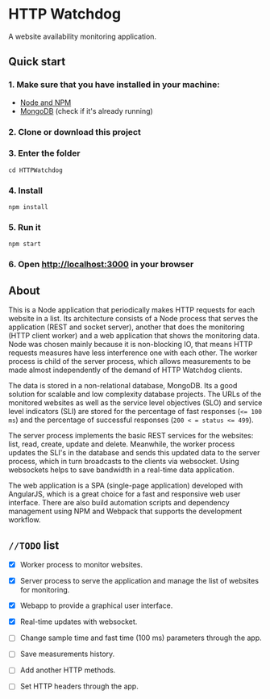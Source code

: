 # HTTP Watchdog
A website availability monitoring application.

## Quick start

### 1. Make sure that you have installed in your machine:
 * [Node and NPM](https://nodejs.org/en/)
 * [MongoDB](https://docs.mongodb.com/manual/installation/) (check if it's already running)

### 2. Clone or download this project

### 3. Enter the folder

```
cd HTTPWatchdog
```

### 4. Install

```
npm install
```

### 5. Run it

```
npm start
```

### 6. Open [http://localhost:3000](http://localhost:3000) in your browser

## About

This is a Node application that periodically makes HTTP requests for each website in a list. Its architecture consists of a Node process that serves the application (REST and socket server), another that does the monitoring (HTTP client worker) and a web application that shows the monitoring data. Node was chosen mainly because it is non-blocking IO, that means HTTP requests measures have less interference one with each other. The worker process is child of the server process, which allows measurements to be made almost independently of the demand of HTTP Watchdog clients.

The data is stored in a non-relational database, MongoDB. Its a good solution for scalable and low complexity database projects. The URLs of the monitored websites as well as the service level objectives (SLO) and service level indicators (SLI) are stored for the percentage of fast responses (`<= 100 ms`) and the percentage of successful responses (`200 < = status <= 499`).

The server process implements the basic REST services for the websites: list, read, create, update and delete. Meanwhile, the worker process updates the SLI's in the database and sends this updated data to the server process, which in turn broadcasts to the clients via websocket. Using websockets helps to save bandwidth in a real-time data application.

The web application is a SPA (single-page application) developed with AngularJS, which is a great choice for a fast and responsive web user interface. There are also build automation scripts and dependency management using NPM and Webpack that supports the development workflow.

## `//TODO` list

- [X] Worker process to monitor websites.
- [X] Server process to serve the application and manage the list of websites for monitoring.
- [X] Webapp to provide a graphical user interface.
- [X] Real-time updates with websocket.
- [ ] Change sample time and fast time (100 ms) parameters through the app.
- [ ] Save measurements history.
- [ ] Add another HTTP methods.
- [ ] Set HTTP headers through the app.

